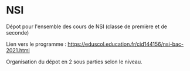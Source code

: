 # NSI
Dépot pour l'ensemble des cours de NSI (classe de première et de seconde)

Lien vers le programme : https://eduscol.education.fr/cid144156/nsi-bac-2021.html

Organisation du dépot en 2 sous parties selon le niveau.
